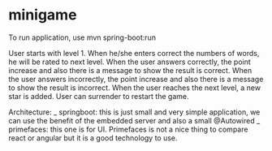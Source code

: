 # minigame

To run application, use mvn spring-boot:run

User starts with level 1. When he/she enters correct the numbers of words, he will be rated to next level.
When the user answers correctly, the point increase and also there is a message to show the result is correct.
When the user answers incorrectly, the point increase and also there is a message to show the result is incorrect.
When the user reaches the next level, a new star is added.
User can surrender to restart the game.

Architecture:
_ springboot: this is just small and very simple application, we can use the benefit of the embedded server and also a small @Autowired
_ primefaces: this one is for UI. Primefaces is not a nice thing to compare react or angular but it is a good technology to use.
